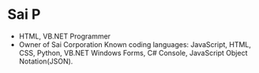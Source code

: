 # Sai P
- HTML, VB.NET Programmer
- Owner of Sai Corporation
Known coding languages: JavaScript, HTML, CSS, Python, VB.NET Windows Forms, C# Console, JavaScript Object Notation(JSON).
